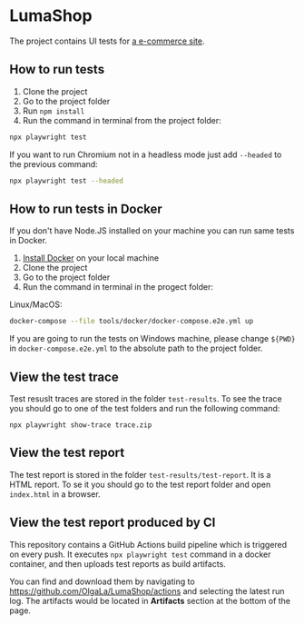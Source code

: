 # LumaShop

The project contains UI tests for [a e-commerce site](https://magento.softwaretestingboard.com/). 

## How to run tests

1. Clone the project
2. Go to the project folder
3. Run `npm install`
4. Run the command in terminal from the project folder:

```bash
npx playwright test
```

If you want to run Chromium not in a headless mode just add `--headed` to the previous command:

```bash
npx playwright test --headed
```

## How to run tests in Docker

If you don't have Node.JS installed on your machine you can run same tests in Docker.

1. [Install Docker](https://docs.docker.com/get-docker/) on your local machine 
2. Clone the project 
3. Go to the project folder
4. Run the command in terminal in the progect folder:

Linux/MacOS:

```bash
docker-compose --file tools/docker/docker-compose.e2e.yml up
```
If you are going to run the tests on Windows machine, please change `${PWD}` in `docker-compose.e2e.yml` to the absolute path to the project folder.

## View the test trace

Test resuslt traces are stored in the folder `test-results`. To see the trace you should go to one of the test folders and run the following command:

`npx playwright show-trace trace.zip` 

## View the test report 

The test report is stored in the folder `test-results/test-report`. It is a HTML report. To se it you should go to the test report folder and open `index.html` in a browser.

## View the test report produced by CI 

This repository contains a GitHub Actions build pipeline which is triggered on every push. It executes `npx playwright test` command in a docker container, and then uploads test reports as build artifacts. 

You can find and download them by navigating to https://github.com/OlgaLa/LumaShop/actions and selecting the latest run log. The artifacts would be located in **Artifacts** section at the bottom of the page.

